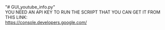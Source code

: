 "# GUI_youtube_info.py"   
YOU NEED AN API KEY TO RUN THE SCRIIPT THAT YOU CAN GET IT FROM THIS LINK:  
https://console.developers.google.com/
